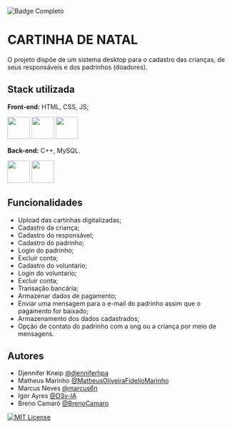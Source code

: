 
![Badge Completo](http://img.shields.io/static/v1?label=STATUS&message=%20FINALIZADO&color=GREEN&style=for-the-badge)
# CARTINHA DE NATAL

O projeto dispõe de um sistema desktop para o cadastro das crianças, de seus responsáveis e dos padrinhos (doadores).
## Stack utilizada

**Front-end:** HTML, CSS, JS;

<img src="https://cdn.jsdelivr.net/gh/devicons/devicon/icons/html5/html5-plain-wordmark.svg" width="50" height="50"/> <img src="https://cdn.jsdelivr.net/gh/devicons/devicon/icons/css3/css3-plain-wordmark.svg" width="50" height="50" /> <img src="https://cdn.jsdelivr.net/gh/devicons/devicon/icons/javascript/javascript-plain.svg" width="50" height="50"/>

**Back-end:** C++, MySQL.

<img src="https://cdn.jsdelivr.net/gh/devicons/devicon/icons/c/c-original.svg" width="50" height="50"/> <img src="https://cdn.jsdelivr.net/gh/devicons/devicon/icons/mysql/mysql-original.svg" width="50" height="50"/>
          


## Funcionalidades

- Upload das cartinhas digitalizadas;
- Cadastro da criança;
- Cadastro do responsável;
- Cadastro do padrinho;
- Login do padrinho;
- Excluir conta;
- Cadastro do voluntario;
- Login do voluntario;
- Excluir conta;
- Transação bancária;
- Armazenar dados de pagamento;
- Enviar uma mensagem para o e-mail do padrinho assim que o pagamento for baixado;
- Armazenamento dos dados cadastrados;
- Opção de contato do padrinho com a ong ou a criança por meio de mensagens.
## Autores

- Djennifer Kneip [@djenniferhpa](https://github.com/djenniferhpa)
- Matheus Marinho [@MatheusOliveiraFidelioMarinho](https://github.com/MatheusOliveiraFidelioMarinho)
- Marcus Neves [@marcus6n](https://github.com/marcus6n)
- Igor Ayres [@D3v-IA](https://github.com/D3v-IA)
- Breno Camarô [@BrenoCamaro](https://github.com/BrenoCamaro)

[![MIT License](https://img.shields.io/badge/License-MIT-green.svg)](https://github.com/marcus6n/projeto-2-sistema-de-gerenciamento-de-grupos/blob/main/licence)


